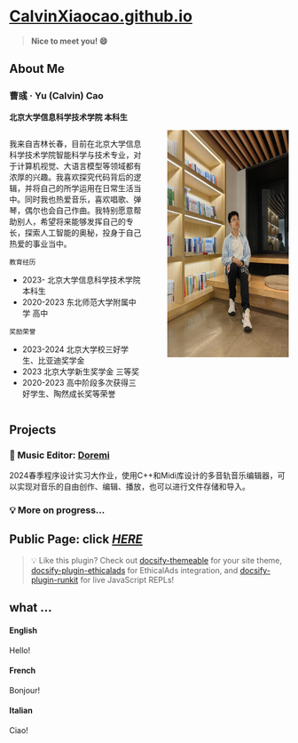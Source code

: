 # [CalvinXiaocao.github.io](https://calvinxiaocao.github.io)

> **Nice to meet you! 😄**

## About Me
### 曹彧 · Yu (Calvin) Cao
**北京大学信息科学技术学院 本科生**

<div style="display: flex;">
  <div style="flex: 1.1; border: 3px solid #;">
    
我来自吉林长春，目前在北京大学信息科学技术学院智能科学与技术专业，对于计算机视觉、大语言模型等领域都有浓厚的兴趣。我喜欢探究代码背后的逻辑，并将自己的所学运用在日常生活当中。同时我也热爱音乐，喜欢唱歌、弹琴，偶尔也会自己作曲。我特别愿意帮助别人，希望将来能够发挥自己的专长，探索人工智能的奥秘，投身于自己热爱的事业当中。

`教育经历`
* 2023- 北京大学信息科学技术学院 本科生
* 2020-2023 东北师范大学附属中学 高中

`奖励荣誉`
* 2023-2024 北京大学校三好学生、比亚迪奖学金
* 2023 北京大学新生奖学金 三等奖
* 2020-2023 高中阶段多次获得三好学生、陶然成长奖等荣誉
  </div>
  <div style="flex: 0.2; border: 3px solid #;">
  </div>
  <div style="flex: 1; border: 3px solid #;">
    
<img src="me2024.jpg" width="301" height="409.44" alt="描述文字">
  </div>
</div>

## Projects
### 🎵 Music Editor: [Doremi](https://github.com/program-practice-doremi/DoReMi)
2024春季程序设计实习大作业，使用C++和Midi库设计的多音轨音乐编辑器，可以实现对音乐的自由创作、编辑、播放，也可以进行文件存储和导入。

### 💡 More on progress...


## **Public** Page: click [***HERE***](/public)

> 💡 Like this plugin? Check out [docsify-themeable](https://jhildenbiddle.github.io/docsify-themeable) for your site theme, [docsify-plugin-ethicalads](https://jhildenbiddle.github.io/docsify-plugin-ethicalads/) for EthicalAds integration, and [docsify-plugin-runkit](https://jhildenbiddle.github.io/docsify-plugin-runkit/) for live JavaScript REPLs!

## what ...

<!-- tabs:start -->

#### **English**

Hello!

#### **French**

Bonjour!

#### **Italian**

Ciao!

<!-- tabs:end -->

